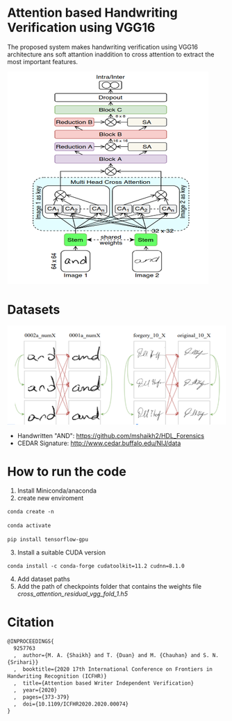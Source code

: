 # Attention based Handwriting Verification using VGG16

The proposed system makes handwriting verification using VGG16 architecture ans soft attantion inaddition to cross attention to extract the most important features.

![Eng to End Architecture using VGG16](../Images/model.png)



# Datasets

![dataset](../Images/Dataset.png)

- Handwritten "AND": https://github.com/mshaikh2/HDL_Forensics
- CEDAR Signature: http://www.cedar.buffalo.edu/NIJ/data

# How to run the code 
1. Install Miniconda/anaconda
2. create new enviroment 
```
conda create -n 

conda activate 

pip install tensorflow-gpu

```
3. Install a suitable CUDA version 

```
conda install -c conda-forge cudatoolkit=11.2 cudnn=8.1.0
```
4. Add dataset paths 
5. Add the path of checkpoints folder that contains the weights file *cross_attention_residual_vgg_fold_1.h5*


# Citation
```
@INPROCEEDINGS{
  9257763
  ,  author={M. A. {Shaikh} and T. {Duan} and M. {Chauhan} and S. N. {Srihari}}
  ,  booktitle={2020 17th International Conference on Frontiers in Handwriting Recognition (ICFHR)}
  ,  title={Attention based Writer Independent Verification}
  ,  year={2020}
  ,  pages={373-379}
  ,  doi={10.1109/ICFHR2020.2020.00074}
}
```

